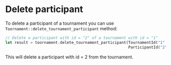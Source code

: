 # Delete participant

To delete a participant of a tournament you can use `Toornament::delete_tournament_participant`
method:

```rust
// Delete a participant with id = "2" of a tournament with id = "1"
let result = toornament.delete_tournament_participant(TournamentId("1".to_owned()),
                                                      ParticipantId("2".to_owned()));
```

This will delete a participant with id = 2 from the tournament.
